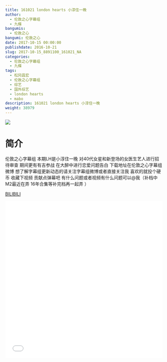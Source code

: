 ```yaml
---
title: 161021 london hearts 小淳住一晚
author: 
  - 伦敦之心字幕组
  - 九條
bangumis: 
  - 伦敦之心
bangumi: 伦敦之心
date: 2017-10-15 00:00:00
publishdate: 2016-10-21
slug: 2017-10-15_8891100_161021_NA
categories: 
  - 伦敦之心字幕组
  - 九條
tags: 
  - 松冈昌宏
  - 伦敦之心字幕组
  - 综艺
  - 国外综艺
  - london hearts
  - mabo
description: 161021 london hearts 小淳住一晚
weight: 38979
---
```


![](https://i.imgur.com/vtOdH5b.jpg)

# 简介  
伦敦之心字幕组 本期LH是小淳住一晚 对40代女星和新登场的女医生艺人进行招待审查 期间更有有吉参战 在大醉中进行恋爱问题告白 下载地址在伦敦之心字幕组微博 想了解字幕组更新动态的请关注字幕组微博或者直接关注我 喜欢的就投个硬币 收藏下视频 贡献点弹幕吧 有什么问题或者视频有什么问题可以@我（补档中 M2最近在弄 16年合集等补完档再一起弄 ）

  [BILIBILI](https://www.bilibili.com/video/av8891100/)


  <iframe src="//www.bilibili.com/html/html5player.html?cid=14672808&aid=8891100" width="100%" height="500" frameborder="0" allowfullscreen="allowfullscreen"></iframe>
